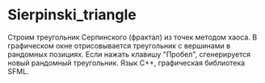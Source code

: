 # Sierpinski_triangle
Строим треугольник Серпинского (фрактал) из точек методом хаоса. 
В графическом окне отрисовывается треугольник с вершинами в рандомных позициях. 
Если нажать клавишу "Пробел", сгенерируется новый рандомный треугольник. 
Язык C++, графическая библиотека SFML.

